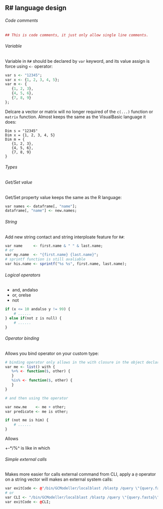 ## R# language design

###### Code comments

```R
## This is code comments, it just only allow single line comments.
```

###### Variable

Variable in ``R#`` should be declared by ``var`` keyword, and its value assign is force using ``<-`` operator:

```R
var s <- "12345";
var x <- {1, 2, 3, 4, 5};
var m <- {
   {1, 2, 3}, 
   {4, 5, 6}, 
   {7, 8, 9}
};
```

Delcare a vector or matrix will no longer required of the ``c(...)`` function or ``matrix`` function. Almost keeps the same as the VisualBasic language it does:

```vbnet
Dim s = "12345"
Dim x = {1, 2, 3, 4, 5}
Dim m = {
   {1, 2, 3}, 
   {4, 5, 6}, 
   {7, 8, 9}
}
```

###### Types



###### Get/Set value

Get/Set property value keeps the same as the R language: 

```R
var names <- dataframe[, "name"];
dataframe[, "name"] <- new.names;
```

###### String

Add new string contact and string interploate feature for ``R#``:

```R
var name     <- first.name & " " & last.name;
# or
var my.name  <- "{first.name} {last.name}"; 
# sprintf function is still avaliable
var his.name <- sprintf("%s %s", first.name, last.name); 
```

###### Logical operators

+ and, andalso
+ or, orelse
+ not

```R
if (x <= 10 andalso y != 99) {
    # ......
} else if(not z is null) {
    # ......
}
```

###### Operator binding

Allows you bind operator on your custom type:

```R
# binding operator only allows in the with closure in the object declare statement
var me <- list() with {
   %+% <- function($, other) {
   }
   %is% <- function($, other) {
   }
}

# and then using the operator

var new.me    <- me + other;
var predicate <- me is other;

if (not me is him) {
    # ......
}
```

Allows

+-*/\%^
is like in which

###### Simple external calls

Makes more easier for calls external command from CLI, apply a ``@`` operator on a string vector will makes an external system calls:

```R
var exitCode <- @"/bin/GCModeller/localblast /blastp /query \"{query.fasta}\" /subject \"{COG_myva}\" /out \"{COG_myva.csv}\"";
# or
var CLI <- "/bin/GCModeller/localblast /blastp /query \"{query.fasta}\" /subject \"{COG_myva}\" /out \"{COG_myva.csv}\"";
var exitCode <- @CLI;
```
